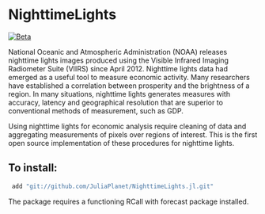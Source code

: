 # NighttimeLights

[![Beta](https://img.shields.io/badge/docs-stable-blue.svg)](https://juliaplanet.github.io/NighttimeLights.jl/)

National Oceanic and Atmospheric Administration (NOAA) releases nighttime lights images produced using the Visible Infrared Imaging Radiometer Suite (VIIRS) since April 2012. Nighttime lights data had emerged as a useful tool to measure economic activity. Many researchers have established a correlation between prosperity and the brightness of a region. In many situations, nighttime lights generates measures with accuracy, latency and geographical resolution that are superior to conventional methods of measurement, such as GDP.

Using nighttime lights for economic analysis require cleaning of data and aggregating measurements of pixels over regions of interest. This is the first open source implementation of these procedures for nighttime lights.

## To install: 
```Julia
 add "git://github.com/JuliaPlanet/NighttimeLights.jl.git"
```

The package requires a functioning RCall with forecast package installed. 
